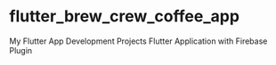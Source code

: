 # flutter_brew_crew_coffee_app
My Flutter App Development Projects
Flutter Application with Firebase Plugin
